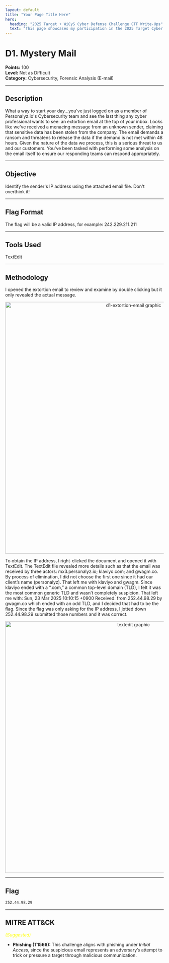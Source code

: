 ```yaml
---
layout: default
title: "Your Page Title Here"
hero:
  heading: "2025 Target + WiCyS Cyber Defense Challenge CTF Write-Ups"
  text: "This page showcases my participation in the 2025 Target Cyber Defense CTF Challenge hosted by WiCyS, which ran from July 1 through August 14, 2025."
---
```



# D1. Mystery Mail

**Points:** 100   
**Level:** Not as Difficult  
**Category:** Cybersecurity, Forensic Analysis (E-mail)

---

## Description
What a way to start your day...you've just logged on as a member of Personalyz.io's Cybersecurity team and see the last thing any cyber professional wants to see: an extortion email at the top of your inbox. Looks like we've received a menacing message from an unknown sender, claiming that sensitive data has been stolen from the company. The email demands a ransom and threatens to release the data if the demand is not met within 48 hours. Given the nature of the data we process, this is a serious threat to us and our customers. You've been tasked with performing some analysis on the email itself to ensure our responding teams can respond appropriately.

---

## Objective
Identify the sender's IP address using the attached email file. Don't overthink it!

---

## Flag Format
The flag will be a valid IP address, for example: 242.229.211.211

---

## Tools Used
TextEdit

---

## Methodology
I opened the extortion email to review and examine by double clicking but it only revealed the actual message. 

<p align="center">
  <img src="/2025_wicys_target_ctf/assets/images/d1-extortion-email.png" alt="d1-extortion-email graphic" width="800">
</p>

To obtain the IP address, I right-clicked the document and opened it with TextEdit. The TextEdit file revealed more details such as that the email was received by three actors: mx3.personalyz.io; klaviyo.com; and gwagm.co. By process of elimination, I did not choose the first one since it had our client’s name (personalyz). That left me with klaviyo and gwagm. Since klaviyo ended with a “.com,” a common top-level domain (TLD), I felt it was the most common generic TLD and wasn’t completely suspicion. That left me with: Sun, 23 Mar 2025 10:10:15 +0900 Received: from 252.44.98.29 by gwagm.co which ended with an odd TLD, and I decided that had to be the flag. Since the flag was only asking for the IP address, I jotted down 252.44.98.29 submitted those numbers and it was correct.

<p align="center">
  <img src="/2025_wicys_target_ctf/assets/images/d1-textedit.png" alt="textedit graphic" width="800">
</p>

---

## Flag
`252.44.98.29`  

---

## MITRE ATT&CK 
<span style="color:yellow; font-style:italic;">(Suggested)</span>
-	**Phishing (T1566):** This challenge aligns with phishing under *Initial Access*, since the suspicious email represents an adversary’s attempt to trick or pressure a target through malicious communication.   


